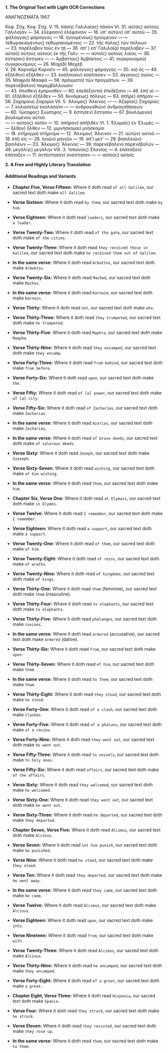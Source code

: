 **1. The Original Text with Light OCR Corrections**

ΑΝΑΓΝΩΣΜΑΤΑ                                1957

Κεφ. Στίχ.                             Κεφ. Στίχ.
V. 15. πάσης Γαλιλαίας) πᾶσαν         VI. 31. αὐτὰς) αὐτοὺς
         Γαλιλαίαν                        — 34. ἐλέφασιν) ἐλέφανσιν
— 16. ὑπ’ αὐτῶν) ὑπ’ αὐτοῦ             — 35. φάλαγγας) φάραγγας
— 18. ἡγουμένους) ἡγούμενον             — — τεθωρακισμένους) τεθωρακισμένοις
— 22. τῆς πύλης) τῶν πόλεων                   
— 23. παρέλαβον τοὺς ἐν τῇ             — 36. ἀπ’ ) ἐπ’
         Γαλιλαίᾳ) παρέλαβεν            — 37. αὐτοῦ) αὐτοὺς
         αὐτοὺς ἐκ τῆς Γαλι-            — — αὐτοῖς) αὐτοὺς
         λαίας                          — 38. ἔστησαν) ἔστησεν
— — Ἀρβάττοις) Ἀρβάκτοις             — 41. συγκρουσμοῦ) συγκρουσμοὺς
— 26. Μαχὲδ) Μαχὲβ                            
V. 26. Καρναΐμ) Καρνεὶν                — 45. φάλαγγος) φάραγγος
— 30. οὐ) ὃς                           — 49. ἐξῆλθον) ἐξῆλθεν
— 33. ἐσάλπισαν) ἐσάλπισεν             — 53. ἀγγείοις) ἁγίοις
— 35. Μαφρὰ) Μααφὰ                     — 56. πράγματα) τῶν πραγμάτων.
— 39. παρενέβαλον) παρεμβάλλουσιν                      
— 43. ὄπισθεν) ἔμπροσθεν               — 60. ἐπεδέξαντο) ἐπεδέξατο
— 46. ἐπὶ) αἱ                          — 61. ἐξῆλθον) ἐξῆλθεν
— 50. δυνάμεως) πόλεως                 — 63. ἀπῆρε) ἀπῆραν
— 56. Ζαχαρίου) Ζαχαρία                VII. 5. Ἄλκιμος) Ἄλκινος
— — Ἀζαρίας) Ζαχαρίας                 — 7. κολασάτω) ἐκολάσατο
— — ἀνδραγαθιῶν) ἀνδραγαθήσεων                          
— 60. Ἰώσηφος) Σιώσηφος                — 9. ἔστησεν) ἔστησαν
— 67. βουλόμενοι) βουλομένου αὐτοῦ                      
— — αὐτοὺς) αὐτὸν                      — 10. ἀπῆραν) ἀπῆλθεν
VI. 1. Ἐλυμαῖς) ἐν Ἐλυμὲς               — — ἦλθον) ἦλθεν
— 12. μιμνήσκομαι) μνήσκομαι                            
— 18. στήριγμα) στήρισμα               — 12. Ἄλκιμον) Ἄλκινον
— 21. αὐτῶν) αὐτοῦ                      — 18. ἐπὶ) εἰς
— 28. ἡνιῶν) μηνιῶν                     — 19. ἀπ’) μετ’
— 29. βασιλειῶν) βασιλέων               — 23. Ἄλκιμος) Ἄλκινος
                                       — 39. παρενέβαλεν) παρενέβαλον
                                       — 48. μεγάλης) μεγάλην
                                       VIII. 3. Ἰσπανίας) Σπανίας
                                       — 4. ἐπάταξαν) ἐπάταξεν
                                       — 11. ἀντέστησαν) ἀνέστησαν
                                       — — αὐτοὺς) αὐτοῖς

**2. A Free and Highly Literary Translation**

#### **Additional Readings and Variants**

*   **Chapter Five, Verse Fifteen:** Where it doth read `of all Galilee`, our sacred text doth make `all Galilee`.
*   **Verse Sixteen:** Where it doth read `by them`, our sacred text doth make `by him`.
*   **Verse Eighteen:** Where it doth read `leaders`, our sacred text doth make `a leader`.
*   **Verse Twenty-Two:** Where it doth read `of the gate`, our sacred text doth make `of the cities`.
*   **Verse Twenty-Three:** Where it doth read `they received those in Galilee`, our sacred text doth make `he received them out of Galilee`.
*   **In the same verse:** Where it doth read `Arbattos`, our sacred text doth make `Arbaktos`.
*   **Verse Twenty-Six:** Where it doth read `Mached`, our sacred text doth make `Machev`.
*   **In the same verse:** Where it doth read `Karnaim`, our sacred text doth make `Karnein`.
*   **Verse Thirty:** Where it doth read `not`, our sacred text doth make `who`.
*   **Verse Thirty-Three:** Where it doth read `they trumpeted`, our sacred text doth make `he trumpeted`.
*   **Verse Thirty-Five:** Where it doth read `Maphra`, our sacred text doth make `Maapha`.
*   **Verse Thirty-Nine:** Where it doth read `they encamped`, our sacred text doth make `they encamp`.
*   **Verse Forty-Three:** Where it doth read `from behind`, our sacred text doth make `from before`.
*   **Verse Forty-Six:** Where it doth read `upon`, our sacred text doth make `the`.
*   **Verse Fifty:** Where it doth read `of [a] power`, our sacred text doth make `of [a] city`.
*   **Verse Fifty-Six:** Where it doth read `of Zacharias`, our sacred text doth make `Zacharias`.
*   **In the same verse:** Where it doth read `Azarias`, our sacred text doth make `Zacharias`.
*   **In the same verse:** Where it doth read `of brave deeds`, our sacred text doth make `of valorous deeds`.
*   **Verse Sixty:** Where it doth read `Joseph`, our sacred text doth make `Sioseph`.
*   **Verse Sixty-Seven:** Where it doth read `wishing`, our sacred text doth make `of him wishing`.
*   **In the same verse:** Where it doth read `them`, our sacred text doth make `him`.

*   **Chapter Six, Verse One:** Where it doth read `at Elymais`, our sacred text doth make `in Elymes`.
*   **Verse Twelve:** Where it doth read `I remember`, our sacred text doth make `I remember`.
*   **Verse Eighteen:** Where it doth read `a support`, our sacred text doth make `a support`.
*   **Verse Twenty-One:** Where it doth read `of them`, our sacred text doth make `of him`.
*   **Verse Twenty-Eight:** Where it doth read `of reins`, our sacred text doth make `of wraths`.
*   **Verse Twenty-Nine:** Where it doth read `of kingdoms`, our sacred text doth make `of kings`.
*   **Verse Thirty-One:** Where it doth read `them` (feminine), our sacred text doth make `them` (masculine).
*   **Verse Thirty-Four:** Where it doth read `to elephants`, our sacred text doth make `to elephants`.
*   **Verse Thirty-Five:** Where it doth read `phalanges`, our sacred text doth make `ravines`.
*   **In the same verse:** Where it doth read `armored` (accusative), our sacred text doth make `armored` (dative).
*   **Verse Thirty-Six:** Where it doth read `from`, our sacred text doth make `upon`.
*   **Verse Thirty-Seven:** Where it doth read `of him`, our sacred text doth make `them`.
*   **In the same verse:** Where it doth read `to them`, our sacred text doth make `them`.
*   **Verse Thirty-Eight:** Where it doth read `they stood`, our sacred text doth make `he stood`.
*   **Verse Forty-One:** Where it doth read `of a clash`, our sacred text doth make `clashes`.
*   **Verse Forty-Five:** Where it doth read `of a phalanx`, our sacred text doth make `of a ravine`.
*   **Verse Forty-Nine:** Where it doth read `they went out`, our sacred text doth make `he went out`.
*   **Verse Fifty-Three:** Where it doth read `to vessels`, our sacred text doth make `to holy ones`.
*   **Verse Fifty-Six:** Where it doth read `affairs`, our sacred text doth make `of the affairs`.
*   **Verse Sixty:** Where it doth read `they welcomed`, our sacred text doth make `he welcomed`.
*   **Verse Sixty-One:** Where it doth read `they went out`, our sacred text doth make `he went out`.
*   **Verse Sixty-Three:** Where it doth read `he departed`, our sacred text doth make `they departed`.

*   **Chapter Seven, Verse Five:** Where it doth read `Alcimus`, our sacred text doth make `Alcinus`.
*   **Verse Seven:** Where it doth read `let him punish`, our sacred text doth make `he punished`.
*   **Verse Nine:** Where it doth read `he stood`, our sacred text doth make `they stood`.
*   **Verse Ten:** Where it doth read `they departed`, our sacred text doth make `he went away`.
*   **In the same verse:** Where it doth read `they came`, our sacred text doth make `he came`.
*   **Verse Twelve:** Where it doth read `Alcimus`, our sacred text doth make `Alcinus`.
*   **Verse Eighteen:** Where it doth read `upon`, our sacred text doth make `into`.
*   **Verse Nineteen:** Where it doth read `from`, our sacred text doth make `with`.
*   **Verse Twenty-Three:** Where it doth read `Alcimus`, our sacred text doth make `Alcinus`.
*   **Verse Thirty-Nine:** Where it doth read `he encamped`, our sacred text doth make `they encamped`.
*   **Verse Forty-Eight:** Where it doth read `of a great`, our sacred text doth make `a great`.

*   **Chapter Eight, Verse Three:** Where it doth read `Hispania`, our sacred text doth make `Spania`.
*   **Verse Four:** Where it doth read `they struck`, our sacred text doth make `he struck`.
*   **Verse Eleven:** Where it doth read `they resisted`, our sacred text doth make `they rose up`.
*   **In the same verse:** Where it doth read `them`, our sacred text doth make `to them`.
